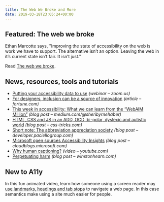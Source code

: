 ```yaml
---
title: The Web We Broke and More
date: 2019-03-18T23:05:24+00:00
---
```


## Featured: The web we broke

Ethan Marcotte says, "Improving the state of accessibility on the web is work we have to support. The alternative isn’t an option. Leaving the web in it’s current state isn’t fair. It isn’t just."

Read [The web we broke](https://ethanmarcotte.com/wrote/the-web-we-broke/).

## News, resources, tools and tutorials

- [Putting your accessibility data to use](https://zoom.us/webinar/register/1315519680417/WN_m0nxCyaVSfWesOE4BBClGA) *(webinar – zoom.us)*
- [For designers, inclusion can be a source of innovation](http://fortune.com/2019/03/06/inclusion-innovation-google/) *(article – fortune.com)*
- [This week in accessibility: What we can learn from the “WebAIM Million”](https://medium.com/@sheribyrnehaber/this-week-in-accessibility-what-we-can-learn-from-the-webaim-million-2c11540fd46d) *(blog post – medium.com/@sheribyrnehaber)*
- [HTML, CSS and JS in an ADD, OCD, bi-polar, dyslexic and autistic world](https://css-tricks.com/hmtl-css-and-js-in-an-add-ocd-bi-polar-dyslexic-and-autistic-world/) *(blog post – css-tricks.com)*
- [Short note: The abbreviation appreciation society](https://developer.paciellogroup.com/blog/2019/03/short-note-the-abbreviation-appreciation-society/) *(blog post – developer.paciellogroup.com)*
- [Microsoft open sources Accessibility Insights](https://cloudblogs.microsoft.com/opensource/2019/03/12/microsoft-open-sources-accessibility-insights/) *(blog post – cloudblogs.microsoft.com)*
- [Why human captioning?](https://www.youtube.com/watch?v=XKe1O7ppyqQ) *(video – youtube.com)*
- [Perpetuating harm](https://www.winstonhearn.com/wrote/2019/perpetuating-harm/) *(blog post – winstonhearn.com)*

## New to A11y

In this fun animated video, learn how someone using a screen reader may [use landmarks, headings and tab stops](https://www.youtube.com/watch?v=HE2R86EZPMA) to navigate a web page. In this case semantics make using a site much easier for people.
